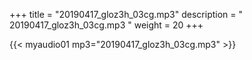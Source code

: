 +++
title = "20190417_gloz3h_03cg.mp3"
description = " 20190417_gloz3h_03cg.mp3 "
weight = 20
+++

{{< myaudio01 mp3="20190417_gloz3h_03cg.mp3" >}}

